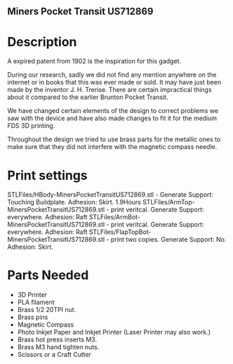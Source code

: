 ## Miners Pocket Transit US712869

# Description
A expired patent from 1902 is the inspiration for this gadget. 

During our research, sadly we did not find any mention anywhere on the internet or in books that this was ever made or sold. It may have just been made by the inventor J. H. Trerise. There are certain impractical things about it compared to the earlier Brunton Pocket Transit. 

We have changed certain elements of the design to correct problems we saw with the device and have also made changes to fit it for the medium FDS 3D printing.

Throughout the design we tried to use brass parts for the metallic ones to make sure that they did not interfere with the magnetic compass needle. 

# Print settings
STLFiles/HBody-MinersPocketTransitUS712869.stl - Generate Support: Touching Buildplate. Adhesion: Skirt. 1.9Hours
STLFiles/ArmTop-MinersPocketTransitUS712869.stl - print veritcal. Generate Support: everywhere. Adhesion: Raft
STLFiles/ArmBot-MinersPocketTransitUS712869.stl - print veritcal. Generate Support: everywhere. Adhesion: Raft
STLFiles/FlapTopBot-MinersPocketTransitUS712869.stl - print two copies. Generate Support: No. Adhesion: Skirt. 


# Parts Needed

* 3D Printer
* PLA filament
* Brass 1/2 20TPI nut.
* Brass pins
* Magnetic Compass
* Photo Inkjet Paper and Inkjet Printer (Laser Printer may also work.)
* Brass hot press inserts M3.
* Brass M3 hand tighten nuts.
* Scissors or a Craft Cutter



